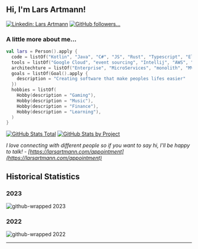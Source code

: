 <h2> Hi, I'm Lars Artmann! </h2>

[![Linkedin: Lars Artmann](https://img.shields.io/badge/-Lars%20Artmann-blue?style=flat-square&logo=Linkedin&logoColor=white&link=https://www.linkedin.com/in/larsartmann/)](https://www.linkedin.com/in/larsartmann/)
[![GitHub followers...](https://img.shields.io/github/followers/LarsArtmann?label=follow&style=social)](https://github.com/LarsArtmann)

### A little more about me...  

```kotlin
val lars = Person().apply {
  code = listOf("Kotlin", "Java", "C#", "JS", "Rust", "Typescript", "Elixir", "Go", "Python", "Shell")
  tools = listOf("Google Cloud", "event sourcing", "Intellij", "AWS", "Azure", "Everything else")
  architechture = listOf("Enterprise", "MicroServices", "monolith", "MVP")
  goals = listOf(Goal().apply {
    description = "Creating software that make peoples lifes easier"
  })
  hobbies = listOf(
    Hobby(description = "Gaming"),
    Hobby(description = "Music"),
    Hobby(description = "Finance"),
    Hobby(description = "Learning"),
  )
}
```
[![GitHub Stats Total](https://api.githubtrends.io/user/svg/LarsArtmann/langs?time_range=one_year&include_private=True&loc_metric=changed&theme=classic)](https://api.githubtrends.io/user/svg/LarsArtmann/langs?time_range=one_year&include_private=True&loc_metric=changed&theme=classic)
[![GitHub Stats by Project](https://api.githubtrends.io/user/svg/LarsArtmann/repos?time_range=one_year&include_private=True&group=other&loc_metric=changed&theme=classic)](https://api.githubtrends.io/user/svg/LarsArtmann/repos?time_range=one_year&include_private=True&group=other&loc_metric=changed&theme=classic)

<em>I love connecting with different people so if you want to say hi, I'll be happy to talk! - [https://larsartmann.com/appointment](https://larsartmann.com/appointment)</em>

## Historical Statistics

### 2023
![github-wrapped 2023](https://github.com/LarsArtmann/LarsArtmann/assets/23587853/b3af2c9c-58f1-4b57-996f-255c4bdc3ab1)

### 2022
![github-wrapped 2022](https://github.com/LarsArtmann/LarsArtmann/assets/23587853/ae2c5beb-ad95-4135-ab51-cd337c6c3be5)


---
